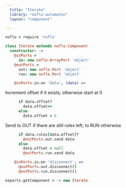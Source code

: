 ```yaml
---
  title: "Iterate"
  library: "noflo-automaton"
  layout: "component"

---
```


```coffeescript
noflo = require 'noflo'

class Iterate extends noflo.Component
  constructor: ->
    @inPorts =
      in: new noflo.ArrayPort 'object'
    @outPorts =
      out: new noflo.Port 'object'
      run: new noflo.Port 'object'

    @inPorts.in.on 'data', (data) =>
```
Increment offset if it exists; otherwise start at 0

```coffeescript
      if data.offset?
        data.offset++
      else
        data.offset = 0

```
Send to OUT if there are still rules left; to RUN otherwise

```coffeescript
      if data.rules[data.offset]?
        @outPorts.out.send data
      else
        data.offset = null
        @outPorts.run.send data

    @inPorts.in.on 'disconnect', =>
      @outPorts.out.disconnect()
      @outPorts.run.disconnect()

exports.getComponent = -> new Iterate

```